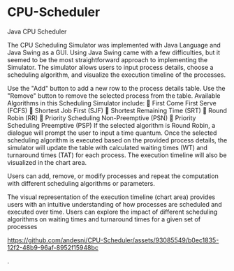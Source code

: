 # CPU-Scheduler
Java CPU Scheduler

The CPU Scheduling Simulator was implemented with Java Language and Java Swing as a GUI.
Using Java Swing came with a few difficulties, but it seemed to be the most straightforward approach to implementing the Simulator.
The simulator allows users to input process details, choose a scheduling algorithm, and visualize the execution timeline of the processes.

Use the "Add" button to add a new row to the process details table.
Use the "Remove" button to remove the selected process from the table.
Available Algorithms in this Scheduling Simulator include:
 First Come First Serve (FCFS)
 Shortest Job First (SJF)
 Shortest Remaining Time (SRT)
 Round Robin (RR)
 Priority Scheduling Non-Preemptive (PSN)
 Priority Scheduling Preemptive (PSP)
If the selected algorithm is Round Robin, a dialogue will prompt the user to input a time quantum.
Once the selected scheduling algorithm is executed based on the provided process details, the simulator will update the table with calculated waiting times (WT) and turnaround times (TAT) for each process.
The execution timeline will also be visualized in the chart area.

Users can add, remove, or modify processes and repeat the computation with different scheduling algorithms or parameters.

The visual representation of the execution timeline (chart area) provides users with an intuitive understanding of how processes are scheduled and executed over time. Users can explore the impact of different scheduling algorithms on waiting times and turnaround times for a given set of processes




https://github.com/andesni/CPU-Scheduler/assets/93085549/b0ec1835-12f2-48b9-96af-8952f15948bc

.
